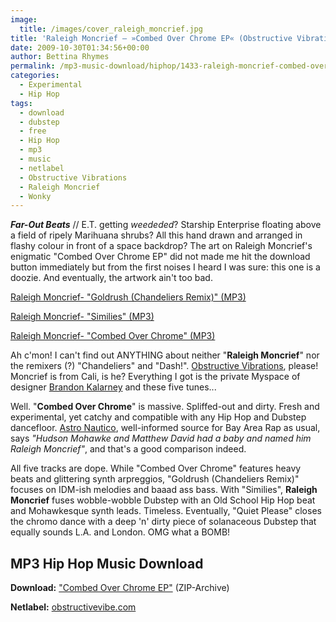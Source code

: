 ```yaml
---
image:
  title: /images/cover_raleigh_moncrief.jpg
title: 'Raleigh Moncrief – »Combed Over Chrome EP« (Obstructive Vibrations)'
date: 2009-10-30T01:34:56+00:00
author: Bettina Rhymes
permalink: /mp3-music-download/hiphop/1433-raleigh-moncrief-combed-over-chrome-ep-obstructive-vibrations
categories:
  - Experimental
  - Hip Hop
tags:
  - download
  - dubstep
  - free
  - Hip Hop
  - mp3
  - music
  - netlabel
  - Obstructive Vibrations
  - Raleigh Moncrief
  - Wonky
---
```

***Far-Out Beats*** // E.T. getting _weededed_? Starship Enterprise floating above a field of ripely Marihuana shrubs? All this hand drawn and arranged in flashy colour in front of a space backdrop? The art on Raleigh Moncrief's enigmatic "Combed Over Chrome EP" did not made me hit the download button immediately but from the first noises I heard I was sure: this one is a doozie. And eventually, the artwork ain't too bad.

<!--mp3links-->


  
[Raleigh Moncrief- "Goldrush (Chandeliers Remix)" (MP3)](http://www.rubored.org/Phlow_Magazine/Raleigh_Moncrief_-_Goldrush.mp3)
  
[Raleigh Moncrief- "Similies" (MP3)](http://www.rubored.org/Phlow_Magazine/Raleigh_Moncrief_-_Similies.mp3)
  
[Raleigh Moncrief- "Combed Over Chrome" (MP3)](http://www.rubored.org/Phlow_Magazine/Raleigh_Moncrief_-_Combed_Over_Chrome.mp3)
  
<!--mp3linksend-->

<!--more-->


  
Ah c'mon! I can't find out ANYTHING about neither "**Raleigh Moncrief**" nor the remixers (?) "Chandeliers" and "Dash!". <a href="http://obstructivevibe.com/" target="_blank">Obstructive Vibrations</a>, please! Moncrief is from Cali, is he? Everything I got is the private Myspace of designer <a href="http://www.myspace.com/brandon_k" target="_blank">Brandon Kalarney</a> and these five tunes...

Well. "**Combed Over Chrome**" is massive. Spliffed-out and dirty. Fresh and experimental, yet catchy and compatible with any Hip Hop and Dubstep dancefloor. <a href="http://astro-nautico.blogspot.com/2009/10/raleigh-moncrief-free-ep.html" target="_blank">Astro Nautico</a>, well-informed source for Bay Area Rap as usual, says _"Hudson Mohawke and Matthew David had a baby and named him Raleigh Moncrief"_, and that's a good comparison indeed.

All five tracks are dope. While "Combed Over Chrome" features heavy beats and glittering synth arpreggios, "Goldrush (Chandeliers Remix)" focuses on IDM-ish melodies and baaad ass bass. With "Similies", **Raleigh Moncrief** fuses wobble-wobble Dubstep with an Old School Hip Hop beat and Mohawkesque synth leads. Timeless. Eventually, "Quiet Please" closes the chromo dance with a deep 'n' dirty piece of solanaceous Dubstep that equally sounds L.A. and London. OMG what a BOMB!

## MP3 Hip Hop Music Download

**Download:** ["Combed Over Chrome EP"](http://obstructivevibe.com/audio/Raleigh%20Moncrief%20-%20Combed%20Over%20Chrome%20EP%20%282009%29.zip) (ZIP-Archive)
  
**Netlabel:** <a href="http://obstructivevibe.com/index.php" target="_blank">obstructivevibe.com</a>